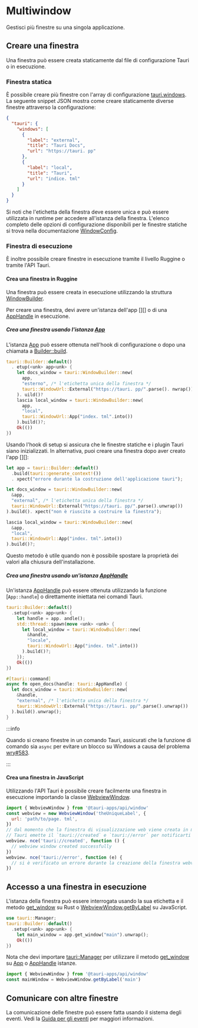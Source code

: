 # Multiwindow

Gestisci più finestre su una singola applicazione.

## Creare una finestra

Una finestra può essere creata staticamente dal file di configurazione Tauri o in esecuzione.

### Finestra statica

È possibile creare più finestre con l'array di configurazione [tauri.windows][]. La seguente snippet JSON mostra come creare staticamente diverse finestre attraverso la configurazione:

```json tauri.conf.json
{
  "tauri": {
    "windows": [
      {
        "label": "external",
        "title": "Tauri Docs",
        "url": "https://tauri. pp"
      },
      {
        "label": "local",
        "title": "Tauri",
        "url": "indice. tml"
      }
    ]
  }
}
```

Si noti che l'etichetta della finestra deve essere unica e può essere utilizzata in runtime per accedere all'istanza della finestra. L'elenco completo delle opzioni di configurazione disponibili per le finestre statiche si trova nella documentazione [WindowConfig][].

### Finestra di esecuzione

È inoltre possibile creare finestre in esecuzione tramite il livello Ruggine o tramite l'API Tauri.

#### Crea una finestra in Ruggine

Una finestra può essere creata in esecuzione utilizzando la struttura [WindowBuilder][].

Per creare una finestra, devi avere un'istanza dell'app [][] o di una [AppHandle][] in esecuzione.

##### Crea una finestra usando l'istanza [App][]

L'istanza [App][] può essere ottenuta nell'hook di configurazione o dopo una chiamata a [Builder::build][].

```rust Using the setup hook
tauri::Builder::default()
  . etup(<unk> app<unk> {
    let docs_window = tauri::WindowBuilder::new(
      app,
      "esterno", /* l'etichetta unica della finestra */
      tauri::WindowUrl::External("https://tauri. pp/".parse(). nwrap())
    ). uild()?
    lascia local_window = tauri::WindowBuilder::new(
      app,
      "local",
      tauri::WindowUrl::App("index. tml".into())
    ).build()?;
    Ok(())
})
```

Usando l'hook di setup si assicura che le finestre statiche e i plugin Tauri siano inizializzati. In alternativa, puoi creare una finestra dopo aver creato l'app [][]:

```rust Using the built app
let app = tauri::Builder::default()
  .build(tauri::generate_context!())
  . xpect("errore durante la costruzione dell'applicazione tauri");

let docs_window = tauri::WindowBuilder::new(
  &app,
  "external", /* l'etichetta unica della finestra */
  tauri::WindowUrl::External("https://tauri. pp/".parse().unwrap())
).build(). xpect("non è riuscito a costruire la finestra");

lascia local_window = tauri::WindowBuilder::new(
  &app,
  "local",
  tauri::WindowUrl::App("index. tml".into())
).build()?;
```

Questo metodo è utile quando non è possibile spostare la proprietà dei valori alla chiusura dell'installazione.

##### Crea una finestra usando un'istanza [AppHandle][]

Un'istanza [AppHandle][] può essere ottenuta utilizzando la funzione [`App::handle`] o direttamente iniettata nei comandi Tauri.

```rust Create a window in a separate thread
tauri::Builder::default()
  .setup(<unk> app<unk> {
    let handle = app. andle();
    std::thread::spawn(move <unk> <unk> {
      let local_window = tauri::WindowBuilder::new(
        &handle,
        "locale",
        tauri::WindowUrl::App("index. tml".into())
      ).build()?;
    });
    Ok(())
})
```

```rust Create a window in a Tauri command
#[tauri::command]
async fn open_docs(handle: tauri::AppHandle) {
  let docs_window = tauri::WindowBuilder::new(
    &handle,
    "external", /* l'etichetta unica della finestra */
    tauri::WindowUrl::External("https://tauri. pp/".parse().unwrap())
  ).build().unwrap();
}
```

:::info

Quando si creano finestre in un comando Tauri, assicurati che la funzione di comando sia `async` per evitare un blocco su Windows a causa del problema [wry#583][].

:::

#### Crea una finestra in JavaScript

Utilizzando l'API Tauri è possibile creare facilmente una finestra in esecuzione importando la classe [WebviewWindow][].

```js Create a window using the WebviewWindow class
import { WebviewWindow } from '@tauri-apps/api/window'
const webview = new WebviewWindow('theUniqueLabel', {
  url: 'path/to/page. tml',
})
// dal momento che la finestra di visualizzazione web viene creata in modo asincrono,
// Tauri emette il `tauri://created` e `tauri://error` per notificarti la risposta alla creazione
webview. nce('tauri://created', function () {
  // webview window created successfully
})
webview. nce('tauri://error', function (e) {
  // si è verificato un errore durante la creazione della finestra webview
})
```

## Accesso a una finestra in esecuzione

L'istanza della finestra può essere interrogata usando la sua etichetta e il metodo [get_window][] su Rust o [WebviewWindow.getByLabel][] su JavaScript.

```rust Using get_window
use tauri::Manager;
tauri::Builder::default()
  .setup(<unk> app<unk> {
    let main_window = app.get_window("main").unwrap();
    Ok(())
})
```

Nota che devi importare [tauri::Manager][] per utilizzare il metodo [get_window][] su [App][] o [AppHandle][] istanze.

```js Using WebviewWindow.getByLabel
import { WebviewWindow } from '@tauri-apps/api/window'
const mainWindow = WebviewWindow.getByLabel('main')
```

## Comunicare con altre finestre

La comunicazione delle finestre può essere fatta usando il sistema degli eventi. Vedi la [Guida per gli eventi][] per maggiori informazioni.

[tauri.windows]: ../../api/config.md#tauriconfig.windows
[WindowConfig]: ../../api/config.md#windowconfig
[WindowBuilder]: https://docs.rs/tauri/1.0.0/tauri/window/struct.WindowBuilder.html
[4]: https://docs.rs/tauri/1.0.0/tauri/struct.App.html
[5]: https://docs.rs/tauri/1.0.0/tauri/struct.App.html
[App]: https://docs.rs/tauri/1.0.0/tauri/struct.App.html
[9]: https://docs.rs/tauri/1.0.0/tauri/struct.App.html
[10]: https://docs.rs/tauri/1.0.0/tauri/struct.App.html
[AppHandle]: https://docs.rs/tauri/1.0.0/tauri/struct.AppHandle.html
[Builder::build]: https://docs.rs/tauri/1.0.0/tauri/struct.Builder.html#method.build
[get_window]: https://docs.rs/tauri/1.0.0/tauri/trait.Manager.html#method.get_window
[wry#583]: https://github.com/tauri-apps/wry/issues/583
[WebviewWindow]: ../../api/js/window.md#webviewwindow
[WebviewWindow.getByLabel]: ../../api/js/window.md#getbylabel
[tauri::Manager]: https://docs.rs/tauri/1.0.0/tauri/trait.Manager.html
[Guida per gli eventi]: ./events.md
